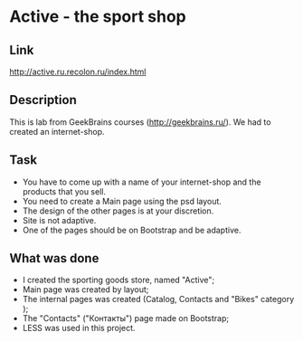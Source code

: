 # Active - the sport shop

## Link
http://active.ru.recolon.ru/index.html

## Description
This is lab from GeekBrains courses (http://geekbrains.ru/).
We had to created an internet-shop.

## Task
* You have to come up with a name of your internet-shop and the products that you sell.
* You need to create a Main page using the psd layout.
* The design of the other pages is at your discretion.
* Site is not adaptive. 
* One of the pages should be on Bootstrap and be adaptive.

## What was done
* I created the sporting goods store, named "Active";
* Main page was created by layout;
* The internal pages was created (Catalog, Contacts and "Bikes" category );
* The "Contacts" ("Контакты") page made on Bootstrap;
* LESS was used in this project.
